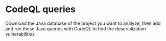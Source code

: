 # CodeQL queries
Download the Java database of the project you want to analyze, then add and run these Java queries with CodeQL to find the deserialization vulnerabilities
